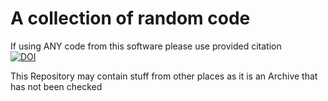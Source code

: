 # A collection of random code  
If using ANY code from this software please use provided citation  
[![DOI](https://zenodo.org/badge/DOI/10.5281/zenodo.15179008.svg)](https://doi.org/10.5281/zenodo.15179008)

This Repository may contain stuff from other places as it is an Archive that has not been checked
